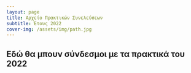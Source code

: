 ```yaml
---
layout: page
title: Αρχείο Πρακτικών Συνελεύσεων
subtitle: Έτους 2022
cover-img: /assets/img/path.jpg
---
```



## Εδώ θα μπουν σύνδεσμοι με τα πρακτικά του 2022